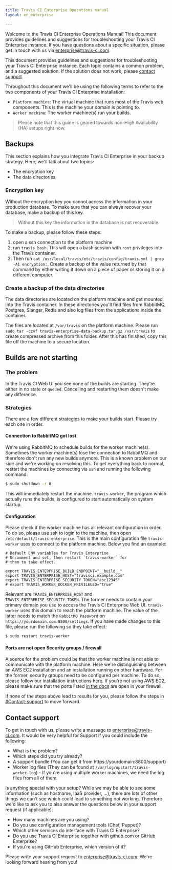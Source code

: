 ```yaml
---
title: Travis CI Enterprise Operations manual
layout: en_enterprise

---
```

Welcome to the Travis CI Enterprise Operations Manual! This document provides guidelines and suggestions for troubleshooting your Travis CI Enterprise instance. If you have questions about a specific situation, please get in touch with us via [enterprise@travis-ci.com](mailto:enterprise@travis-ci.com).

This document provides guidelines and suggestions for troubleshooting your Travis CI Enterprise instance. Each topic contains a common problem, and a suggested solution. If the solution does not work, please [contact support](#contact-support).

Throughout this document we'll be using the following terms to refer to the two components of your Travis CI Enterprise installation:

- `Platform machine`: The virtual machine that runs most of the Travis web components. This is the machine your domain is pointing to.
- `Worker machine`: The worker machine(s) run your builds.

> Please note that this guide is geared towards non-High Availability (HA) setups right now.

## Backups

This section explains how you integrate Travis CI Enterprise in your backup strategy. Here, we'll talk about two topics:

- The encryption key
- The data directories

### Encryption key

Without the encryption key you cannot access the information in your production database. To make sure that you can always recover your database, make a backup of this key.

> Without this key the information in the database is not recoverable.

To make a backup, please follow these steps:

1. open a ssh connection to the platform machine
2. run `travis bash`. This will open a bash session with `root` privileges into the Travis container.
3. Then run `cat /usr/local/travis/etc/travis/config/travis.yml | grep -A1 encryption:`. Create a backup of the value returned by that command by either writing it down on a piece of paper or storing it on a different computer.

### Create a backup of the data directories

The data directories are located on the platform machine and get mounted into the Travis container. In these directories you'll find files from RabbitMQ, Postgres, Slanger, Redis and also log files from the applications inside the container.

The files are located at `/var/travis` on the platform machine. Please run `sudo tar -czvf travis-enterprise-data-backup.tar.gz /var/travis` to create compressed archive from this folder. After this has finished, copy this file off the machine to a secure location.

## Builds are not starting

### The problem

In the Travis CI Web UI you see none of the builds are starting. They're either in no state or `queued`. Cancelling and restarting them doesn't make any difference.

### Strategies

There are a few different strategies to make your builds start. Please try each one in order.

#### Connection to RabbitMQ got lost

We're using RabbitMQ to schedule builds for the worker machine(s). Sometimes the worker machine(s) lose the connection to RabbitMQ and therefore don't run any new builds anymore. This is a known problem on our side and we're working on resolving this. To get everything back to normal, restart the machines by connecting via `ssh` and running the following command:

```bash
$ sudo shutdown -r 0
```

This will immediately restart the machine. `travis-worker`, the program which actually runs the builds, is configured to start automatically on system startup.

#### Configuration

Please check if the worker machine has all relevant configuration in order. To do so, please use ssh to login to the machine, then open `/etc/default/travis-enterprise`. This is the main configuration file `travis-worker` uses to connect to the platform machine. Below you find an example:

```
# Default ENV variables for Travis Enterprise
# Uncomment and set, then restart `travis-worker` for
# them to take effect.

export TRAVIS_ENTERPRISE_BUILD_ENDPOINT="__build__"
export TRAVIS_ENTERPRISE_HOST="travisci.example.com"
export TRAVIS_ENTERPRISE_SECURITY_TOKEN="abc12345"
# export TRAVIS_WORKER_DOCKER_PRIVILEGED="true"
```

Relevant are `TRAVIS_ENTERPRISE_HOST` and `TRAVIS_ENTERPRISE_SECURITY_TOKEN`. The former needs to contain your primary domain you use to access the Travis CI Enterprise Web UI. `travis-worker` uses this domain to reach the platform machine. The value of the latter needs to match the `RabbitMQ Password` on `https://yourdomain.com:8800/settings`. If you have made changes to this file, please run the following so they take effect:

```bash
$ sudo restart travis-worker
```

#### Ports are not open Security groups / firewall

A source for the problem could be that the worker machine is not able to communicate with the platform machine.
Here we're distinguishing between an AWS EC2 installation and an installation running on other hardware. For the former, security groups need to be configured per machine. To do so, please follow our installation instructions [here](/user/enterprise/installation/#11-Create-a-Security-Group). If you're not using AWS EC2, please make sure that the ports listed [in the docs](/user/enterprise/installation/#11-Create-a-Security-Group) are open in your firewall.

If none of the steps above lead to results for you, please follow the steps in [#Contact-support](#Contact-support) to move forward.

## Contact support

To get in touch with us, please write a message to [enterprise@travis-ci.com](mailto:enterprise@travis-ci.com). It would be very helpful for Support if you could include the following:

- What is the problem?
- Which steps did you try already?
- A support bundle (You can get it from https://yourdomain:8800/support)
- Worker log files (They can be found at `/var/log/upstart/travis-worker.log`) - If you're using multiple worker machines, we need the log files from all of them.

Is anything special with your setup? While we may be able to see some information (such as hostname, IaaS provider, ...), there are lots of other things we can't see which could lead to something not working. Therefore we'd like to ask you to also answer the questions below in your support request (if applicable):

- How many machines are you using?
- Do you use configuration management tools (Chef, Puppet)?
- Which other services do interface with Travis CI Enterprise?
- Do you use Travis CI Enterprise together with github.com or GitHub Enterprise?
- If you're using GitHub Enterprise, which version of it?

Please write your support request to [enterprise@travis-ci.com](mailto:enterprise@travis-ci.com). We're looking forward hearing from you!
